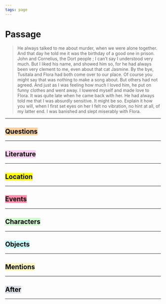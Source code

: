 ```yaml
---
tags: page
---
```

# Passage
> He always talked to me about murder, when we were alone together. And that day he told me it was the birthday of a good one in prison. John and Cornelius, the Dort people ; I can’t say I understood very much. But I liked his name, and showed him so, for he had always been very clement to me, even about that cat Jasmine. By the bye, Tusitala and Flora had both come over to our place. Of course you might say that was nothing to make a song about. But others had not agreed. And just as I was feeling how much I loved him, he put on funny clothes and went away. I lowered myself and made love to Flora. It was quite late when he came back with her. He had always told me that I was absurdly sensitive. It might be so. Explain it how you will, when I first set eyes on her I felt no vibration, no hint at all, of my latter end. I was banished and slept miserably with Flora.
---
## <mark style="background: #FFB86CA6;">Questions</mark>
---

## <mark style="background: #FFB8EBA6;">Literature</mark>
---

## <mark class="hltr-purple">Location</mark>
---

## <mark style="background: #FF5582A6;">Events</mark>
---

## <mark style="background: #BBFABBA6;">Characters</mark>
---

## <mark style="background: #ABF7F7A6;">Objects</mark>
---

## <mark style="background: #FFF3A3A6;">Mentions</mark>
---

## <mark style="background: #CACFD9A6;">After</mark>
---
